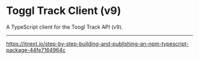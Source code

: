 # Toggl Track Client (v9)

A TypeScript client for the Toogl Track API (v9).

---

https://itnext.io/step-by-step-building-and-publishing-an-npm-typescript-package-44fe7164964c